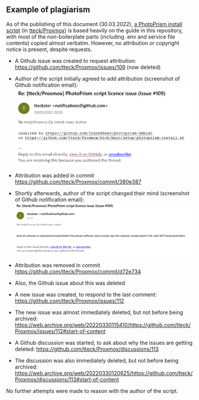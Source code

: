 ## Example of plagiarism

As of the publishing of this document (30.03.2022), [a PhotoPrism install script](https://github.com/tteck/Proxmox/blob/d72e734dad2a2bcb7c7a80c339a907f3ca9e7f2e/setup/photoprism-install.sh) (in [tteck/Proxmox](https://github.com/tteck/Proxmox)) is based heavily on the guide in this repository, with most of the non-boilerplate parts (including .env and service file contents) copied almost verbatim. However, no attribution or copyright notice is present, despite requests.

- A Github issue was created to request attribution: https://github.com/tteck/Proxmox/issues/109 (now deleted)

- Author of the script initially agreed to add attribution (screenshot of Github notification email):
  ![Screenshot 1](./email_1.png)
  
- Attribution was added in commit https://github.com/tteck/Proxmox/commit/380e387

- Shortly afterwards, author of the script changed their mind (screenshot of Github notification email):
  ![Screenshot 2](./email_2.png)
  
- Attribution was removed in commit https://github.com/tteck/Proxmox/commit/d72e734

- Also, the Github issue about this was deleted

- A new issue was created, to respond to the last comment: https://github.com/tteck/Proxmox/issues/112

- The new issue was almost immediately deleted, but not before being archived: https://web.archive.org/web/20220330115410/https://github.com/tteck/Proxmox/issues/112#start-of-content

- A Github discussion was started, to ask about why the issues are getting deleted: https://github.com/tteck/Proxmox/discussions/113

- The discussion was also immediately deleted, but not before being archived: https://web.archive.org/web/20220330120625/https://github.com/tteck/Proxmox/discussions/113#start-of-content

No further attempts were made to reason with the author of the script.
